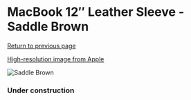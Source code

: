 # MacBook 12″ Leather Sleeve - Saddle Brown

[Return to previous page](/macbook)

[High-resolution image from Apple](https://store.storeimages.cdn-apple.com/8756/as-images.apple.com/is/MQG12?wid=4500&hei=4500&fmt=png)

<div style="width: 384px"><img src="/everypreview/MQG12.png" alt="Saddle Brown"></div>

### Under construction
